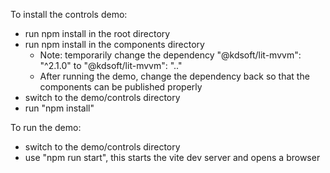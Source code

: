 
To install the controls demo:
  - run npm install in the root directory
  - run npm install in the components directory
    - Note: temporarily change the dependency "@kdsoft/lit-mvvm": "^2.1.0" to "@kdsoft/lit-mvvm": ".."
    - After running the demo, change the dependency back so that the components can be published properly
  - switch to the demo/controls directory
  - run "npm install" 

To run the demo:
  - switch to the demo/controls directory
  - use "npm run start", this starts the vite dev server and opens a browser
